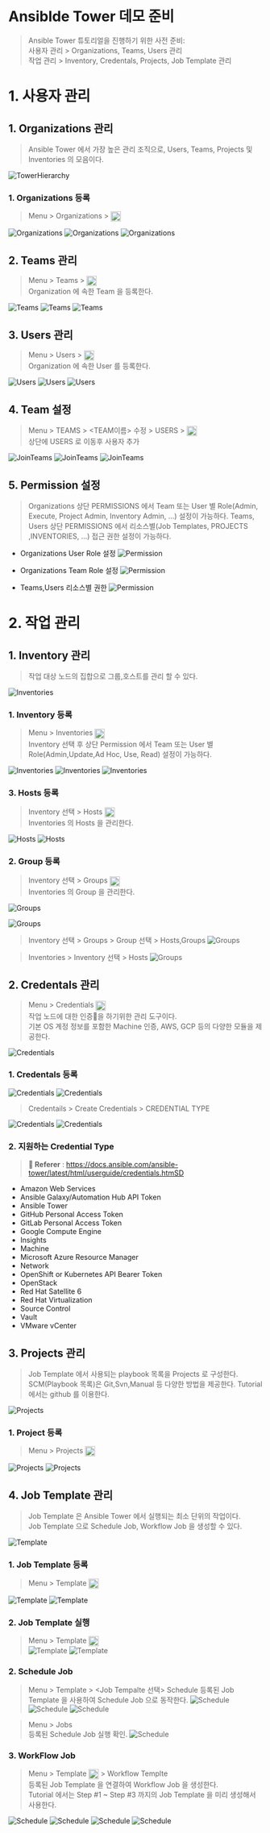 # Ansiblde Tower 데모 준비

> Ansible Tower 튜토리얼을 진행하기 위한 사전 준비: <BR>
> 사용자 관리 > Organizations, Teams, Users 관리 <BR>
> 작업 관리 > Inventory, Credentals, Projects, Job Template 관리 <BR>


# 1. 사용자 관리

## 1. Organizations 관리
> Ansible Tower 에서 가장 높은 관리 조직으로, Users, Teams, Projects 및 Inventories 의 모음이다.

![TowerHierarchy](../imgs/TowerHierarchy.png)

### 1. Organizations 등록

> Menu > Organizations > <img src="../imgs/add-button.png" width=20 height=20 align="absmiddle"/>

![Organizations](../imgs/organizations.png)
![Organizations](../imgs/create-organizations.png)
![Organizations](../imgs/list-organizations.png)

## 2. Teams 관리

> Menu > Teams > <img src="../imgs/add-button.png" width=20 height=20 align="absmiddle"/> </BR>
> Organization 에 속한 Team 을 등록한다.

![Teams](../imgs/teams.png)
![Teams](../imgs/create-teams.png)
![Teams](../imgs/list-teams.png)

## 3. Users 관리

> Menu > Users > <img src="../imgs/add-button.png" width=20 height=20 align="absmiddle"/></BR>
> Organization 에 속한 User 를 등록한다.

![Users](../imgs/users.png)
![Users](../imgs/create-users.png)
![Users](../imgs/list-users.png)

## 4. Team 설정

> Menu > TEAMS > <TEAM이름> 수정 > USERS > <img src="../imgs/add-button.png" width=20 height=20 align="absmiddle"/> </BR>
> 상단에 USERS 로 이동후 사용자 추가

![JoinTeams](../imgs/join-teams.png)
![JoinTeams](../imgs/join-teams-2.png)
![JoinTeams](../imgs/join-teams-3.png)

## 5. Permission 설정

> Organizations 상단 PERMISSIONS 에서 Team 또는 User 별 Role(Admin, Execute, Project Admin, Inventory Admin, ...) 설정이 가능하다.
> Teams, Users 상단 PERMISSIONS 에서 리소스별(Job Templates, PROJECTS ,INVENTORIES, ...) 접근 권한 설정이 가능하다.

- Organizations User Role 설정
![Permission](../imgs/users-permissions.png)

- Organizations Team Role 설정
![Permission](../imgs/teams-permissions.png)

- Teams,Users 리소스별 권한
![Permission](../imgs/permissions.png)

# 2. 작업 관리

## 1. Inventory 관리
> 작업 대상 노드의 집합으로 그룹,호스트를 관리 할 수 있다.

![Inventories](../imgs/inventories.png)

### 1. Inventory 등록

> Menu > Inventories <img src="../imgs/add-button.png" width=20 height=20 align="absmiddle"/> </BR>
> Inventory 선택 후 상단 Permission 에서 Team 또는 User 별 Role(Admin,Update,Ad Hoc, Use, Read) 설정이 가능하다.

![Inventories](../imgs/create-inventories.png)
![Inventories](../imgs/list-inventories.png)
![Inventories](../imgs/permission-inventories.png)

### 3. Hosts 등록 

> Inventory 선택 > Hosts <img src="../imgs/add-button.png" width=20 height=20 align="absmiddle"/> </BR>
> Inventories 의 Hosts 을 관리한다.

![Hosts](../imgs/hosts-inventories.png) 
![Hosts](../imgs/create-hosts.png) 

### 2. Group 등록 

> Inventory 선택 > Groups <img src="../imgs/add-button.png" width=20 height=20 align="absmiddle"/> </BR>
> Inventories 의 Group 을 관리한다.

![Groups](../imgs/groups-inventories.png)
 
![Groups](../imgs/create-groups.png)

> Inventory 선택 > Groups > Group 선택 > Hosts,Groups
![Groups](../imgs/join-groups.png)

> Inventories > Inventory 선택 > Hosts
![Groups](../imgs/list-hosts.png)

## 2. Credentals 관리

> Menu > Credentials <img src="../imgs/add-button.png" width=20 height=20 align="absmiddle"/> </BR>
> 작업 노드에 대한 인증을 하기위한 관리 도구이다. <BR>
> 기본 OS 계정 정보를 포함한 Machine 인증, AWS, GCP 등의 다양한 모듈을 제공한다.

![Credentials](../imgs/credentials.png)

### 1. Credentals 등록 
 
![Credentials](../imgs/create-credentials.png)
![Credentials](../imgs/list-credentials.png)

> Credentails > Create Credentials > CREDENTIAL TYPE

![Credentials](../imgs/credentials-create-credential.png)
![Credentials](../imgs/credential-types-popup-window.png)

### 2. 지원하는 Credential Type

> **:link: Referer** : 
> https://docs.ansible.com/ansible-tower/latest/html/userguide/credentials.htmSD
- Amazon Web Services
- Ansible Galaxy/Automation Hub API Token
- Ansible Tower
- GitHub Personal Access Token
- GitLab Personal Access Token
- Google Compute Engine
- Insights
- Machine
- Microsoft Azure Resource Manager
- Network
- OpenShift or Kubernetes API Bearer Token
- OpenStack
- Red Hat Satellite 6
- Red Hat Virtualization
- Source Control
- Vault
- VMware vCenter

## 3. Projects 관리

> Job Template 에서 사용되는 playbook 목록을 Projects 로 구성한다. </br>
> SCM(Playbook 목록)은 Git,Svn,Manual 등 다양한 방법을 제공한다. Tutorial 에서는 github 를 이용한다.

![Projects](../imgs/projects.png)

### 1. Project 등록

> Menu > Projects <img src="../imgs/add-button.png" width=20 height=20 align="absmiddle"/> </BR>

![Projects](../imgs/create-projects.png)
![Projects](../imgs/list-projects.png)

## 4. Job Template 관리

> Job Template 은 Ansible Tower 에서 실행되는 최소 단위의 작업이다. </br>
> Job Template 으로 Schedule Job, Workflow Job 을 생성할 수 있다.

![Template](../imgs/templates.png)

### 1. Job Template 등록

> Menu > Template <img src="../imgs/add-button.png" width=20 height=20 align="absmiddle"/> </BR>

![Template](../imgs/create-templates.png)
![Template](../imgs/list-templates.png)

### 2. Job Template 실행

> Menu > Template  <img src="../imgs/launch-button.png" width=20 height=20 align="absmiddle"/> </BR>
![Template](../imgs/launch-templates-1.png)
![Template](../imgs/launch-templates-2.png)

### 2. Schedule Job
> Menu > Template > <Job Tempalte 선택> Schedule
> 등록된 Job Template 을 사용하여 Schedule Job 으로 동작한다.
![Schedule](../imgs/schedule.png)
![Schedule](../imgs/create-schedule.png) 
![Schedule](../imgs/list-schedule.png)

> Menu > Jobs <br>
> 등록된 Schedule Job 실행 확인.
![Schedule](../imgs/list-schedule-2.png)

### 3. WorkFlow Job

> Menu > Template <img src="../imgs/add-button.png" width=20 height=20 align="absmiddle"/> > Workflow Templte </BR>
> 등록된 Job Template 을 연결하여 Workflow Job 을 생성한다. <BR> 
> Tutorial 에서는 Step #1 ~ Step #3 까지의 Job Template 을 미리 생성해서 사용한다.

![Schedule](../imgs/workflow.png)
![Schedule](../imgs/create-workflow.png)
![Schedule](../imgs/visualizer-workflow-1.png)
![Schedule](../imgs/visualizer-workflow-2.png)